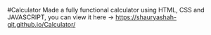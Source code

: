 #Calculator
Made a fully functional calculator using HTML, CSS and JAVASCRIPT,
you can view it here -> https://shauryashah-git.github.io/Calculator/
